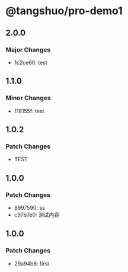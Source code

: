 # @tangshuo/pro-demo1

## 2.0.0

### Major Changes

- 1c2ce60: test

## 1.1.0

### Minor Changes

- 118155f: test

## 1.0.2

### Patch Changes

- TEST

## 1.0.0

### Patch Changes

- 8997590: ss
- c97b7e0: 测试内容

## 1.0.0

### Patch Changes

- 29a94b6: first
